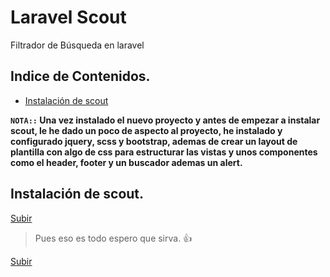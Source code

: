 # Laravel Scout
Filtrador de Búsqueda en laravel

<a name="top"></a>

## Indice de Contenidos.

- [Instalación de scout](#item1)

**`NOTA::` Una vez instalado el nuevo proyecto y antes de empezar a instalar scout, le he dado un poco de aspecto al proyecto, he instalado y configurado jquery, scss y bootstrap, ademas de crear un layout de plantilla con algo de css para estructurar las vistas y unos componentes como el header, footer y un buscador ademas un alert.**

<a name="item1"></a>

## Instalación de scout.



[Subir](#top)

>Pues eso es todo espero que sirva. 👍

[Subir](#top)
